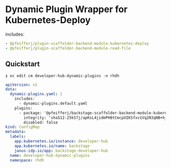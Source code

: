# Dynamic Plugin Wrapper for Kubernetes-Deploy

includes:

```yaml
- @pfeifferj/plugin-scaffolder-backend-module-kubernetes-deploy
- @pfeifferj/plugin-scaffolder-backend-module-read-file
```

## Quickstart

`❯ oc edit cm developer-hub-dynamic-plugins -n rhdh`

```yaml
apiVersion: v1
data:
  dynamic-plugins.yaml: |
    includes:
      - dynamic-plugins.default.yaml
    plugins:
      - package: '@pfeifferj/backstage-scaffolder-backend-module-kubernetes-deploy-dynamic'
        integrity: 'sha512-25kS7j/apKsL4jidmPH8tCmcpUIKSfxv1Vq2N3qNB+hj2oWhcnOp7Cf/HLxE8ZGHVW8eg6wgoY8DlHficLkQAA=='
        disabled: false
kind: ConfigMap
metadata:
  labels:
    app.kubernetes.io/instance: developer-hub
    app.kubernetes.io/name: backstage
    janus-idp.io/app: backstage-developer-hub
  name: developer-hub-dynamic-plugins
  namespace: rhdh
```
